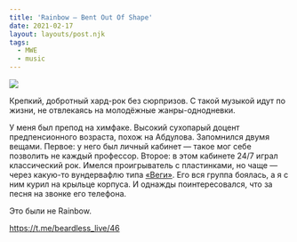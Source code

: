 ```yaml
---
title: 'Rainbow — Bent Out Of Shape'
date: 2021-02-17
layout: layouts/post.njk
tags:
  - MWE
  - music
---
```


![](https://i.ibb.co/9s1WQNf/image.png)

Крепкий, добротный хард-рок без сюрпризов. С такой музыкой идут по жизни, не отвлекаясь на молодёжные жанры-однодневки. 

У меня был препод на химфаке. Высокий сухопарый доцент предпенсионного возраста, похож на Абдулова. Запомнился двумя вещами. Первое: у него был личный кабинет — такое мог себе позволить не каждый профессор. Второе: в этом кабинете 24/7 играл классический рок. Имелся проигрыватель с пластинками, но чаще — через какую-то вундервафлю типа [«Веги»](http://ldsound.ru/vega-10u-120-stereo-hi-fi/). Его вся группа боялась, а я с ним курил на крыльце корпуса. И однажды поинтересовался, что за песня на звонке его телефона. 

Это были не Rainbow.

https://t.me/beardless_live/46

